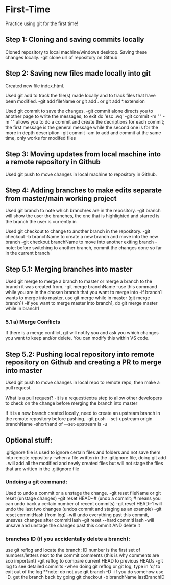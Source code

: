 # First-Time

Practice using git for the first time!

## **Step 1**: Cloning and saving commits locally

Cloned repository to local machine/windows desktop.
Saving these changes locally.
-git clone url of repository on Github

## **Step 2**: Saving new files made locally into git

Created new file index.html.

Used git add to track the file(s) made locally and to track files that have been modified.
-git add fileName or git add . or git add *.extension

Used git commit to save the changes.
-git commit alone directs you to another page to write the messages, to exit do 'esc :wq'
-git commit -m "" -m "" allows you to do a commit and create the decriptions for each commit; the first message is the general message while the second one is for the more in depth description
-git commit -am to add and commit at the same time, only works for modifed files

## **Step 3**: Moving updates from local machine into a remote repository in Github

Used git push to move changes in local machine to repository in Github.

## **Step 4**: Adding branches to make edits separate from master/main working project

Used git branch to note which branch/es are in the repository.
-git branch will show the user the branches, the one that is highlighted and starred is the branch the user is currently in

Used git checkout to change to another branch in the repository.
-git checkout -b branchName to create a new branch and move into the new branch
-git checkout branchName to move into another exiting branch
-note: before switching to another branch, commit the changes done so far in the current branch

## **Step 5.1**: Merging branches into master

Used git merge to merge a branch to master or merge a branch to the branch it was created from.
-git merge branchName
-use this command while you are in the chosen branch that you want to merge into
    -if branch1 wants to merge into master, use git merge while in master (git merge branch1)
    -if you want to merge master into branch1, do git merge master while in branch1 

### **5.1 a)** Merge Conflicts

If there is a merge conflict, git will notify you and ask you which changes you want to keep and/or delete. You can modify this within VS code.

## **Step 5.2**: Pushing local repository into remote repository on Github and creating a PR to merge into master

Used git push to move changes in local repo to remote repo, then make a pull request.

What is a pull request?
-it is a request/extra step to allow other developers to check on the change before merging the branch into master

If it is a new branch created locally, need to create an upstream branch in the remote repository before pushing.
-git push --set-upstream origin branchName
-shorthand of --set-upstream is -u

## Optional stuff: 

.gitignore file is used to ignore certain files and folders and not save them into remote repository
-when a file written in the .gitignore file, doing git add . will add all the modified and newly created files but will not stage the files that are written in the .gitignore file

### Undoing a git command:

Used to undo a commit or a unstage the change.
-git reset fileName or git reset (unstage changes)
-git reset HEAD~# (undo a commit; # means you can undo back a certain number of recent commits)
    -git reset HEAD~1 will undo the last two changes (undos commit and staging as an example)
-git reset commitHash (from log)
    -will undo everything past this commit, unsaves changes after commitHash
-git reset --hard commitHash
    -will unsave and unstage the changes past this commit AND delete it

### branches ID (if you accidentally delete a branch):
use git reflog and locate the branch; ID number is the first set of numbers/letters next to the commit comments (this is why comments are soo important)
-git reflog to compare current HEAD to previous HEADs
-git log to see detailed commits
-when doing git reflog or git log, type in 'q' to exit out of the log
**note: do not use git branch -D
-if you do somehow use -D, get the branch back by going git checkout -b branchName lastBranchID